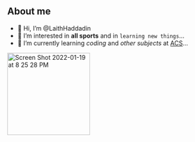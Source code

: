 ## About me
- 👋 Hi, I’m @LaithHaddadin
- 👀 I’m interested in __all sports__ and in `learning new things`...
- 🌱 I’m currently learning _coding_ and _other subjects_ at [ACS](https://www.acsamman.edu.jo/)...

<img width="189" alt="Screen Shot 2022-01-19 at 8 25 28 PM" src="https://user-images.githubusercontent.com/97945769/150192250-ba0dbdd2-9580-4b59-bf38-13ddab54c902.png">

<!---
LaithHaddadin/LaithHaddadin is a ✨ special ✨ repository because its `README.md` (this file) appears on your GitHub profile.
You can click the Preview link to take a look at your changes.
--->
